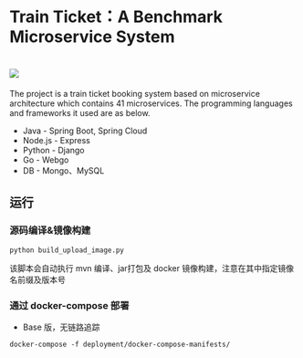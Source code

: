 
# Train Ticket：A Benchmark Microservice System
# <img src="./image/logo.png">


The project is a train ticket booking system based on microservice architecture which contains 41 microservices. The programming languages and frameworks it used are as below.
- Java - Spring Boot, Spring Cloud
- Node.js - Express
- Python - Django
- Go - Webgo
- DB - Mongo、MySQL

## 运行
### 源码编译&镜像构建
```shell
python build_upload_image.py
```
该脚本会自动执行 mvn 编译、jar打包及 docker 镜像构建，注意在其中指定镜像名前缀及版本号
### 通过 docker-compose 部署
- Base 版，无链路追踪
```shell
docker-compose -f deployment/docker-compose-manifests/
```
